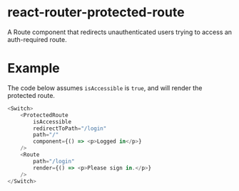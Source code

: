 react-router-protected-route
============================
A Route component that redirects unauthenticated users trying to access an auth-required route.

# Example
The code below assumes `isAccessible` is `true`, and will render the protected route.
```js
<Switch>
    <ProtectedRoute
        isAccessible
        redirectToPath="/login"
        path="/"
        component={() => <p>Logged in</p>}
    />
    <Route
        path="/login"
        render={() => <p>Please sign in.</p>}
    />
</Switch>
```
